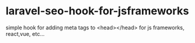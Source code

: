 # laravel-seo-hook-for-jsframeworks
simple hook for adding meta tags to &lt;head>&lt;/head> for js frameworks, react,vue, etc...
